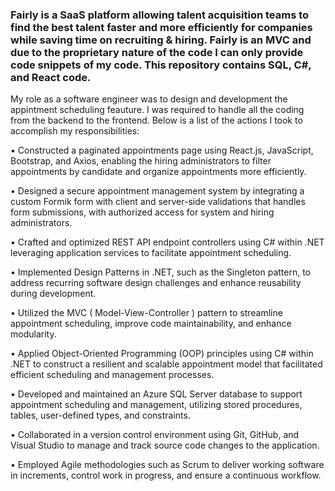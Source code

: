 ### Fairly is a SaaS platform allowing talent acquisition teams to find the best talent faster and more efficiently for companies while saving time on recruiting & hiring. Fairly is an MVC and due to the proprietary nature of the code I can only provide code snippets of my code. This repository contains SQL, C#, and React code.

My role as a software engineer was to design and development the appintment scheduling feauture. I was required to handle all the coding from the backend to the frontend. Below is a list of the actions I took to accomplish my responsibilities:

• Constructed a paginated appointments page using React.js, JavaScript, Bootstrap, and Axios, enabling the hiring administrators to filter appointments by candidate and organize appointments more efficiently. 

• Designed a secure appointment management system by integrating a custom Formik form with client and server-side validations that handles form submissions, with authorized access for system and hiring administrators.

• Crafted and optimized REST API endpoint controllers using C# within .NET leveraging application services to facilitate appointment scheduling.

• Implemented Design Patterns in .NET, such as the Singleton pattern, to address recurring software design challenges and enhance reusability during development.

• Utilized the MVC ( Model-View-Controller ) pattern to streamline appointment scheduling, improve code maintainability, and enhance modularity.

• Applied Object-Oriented Programming (OOP) principles using C# within .NET to construct a resilient and scalable appointment model that facilitated efficient scheduling and management processes.

• Developed and maintained an Azure SQL Server database to support appointment scheduling and management, utilizing stored procedures, tables, user-defined types, and constraints.

• Collaborated in a version control environment using Git, GitHub, and Visual Studio to manage and track source code changes to the application.

• Employed Agile methodologies such as Scrum to deliver working software in increments, control work in progress, and ensure a continuous workflow.

